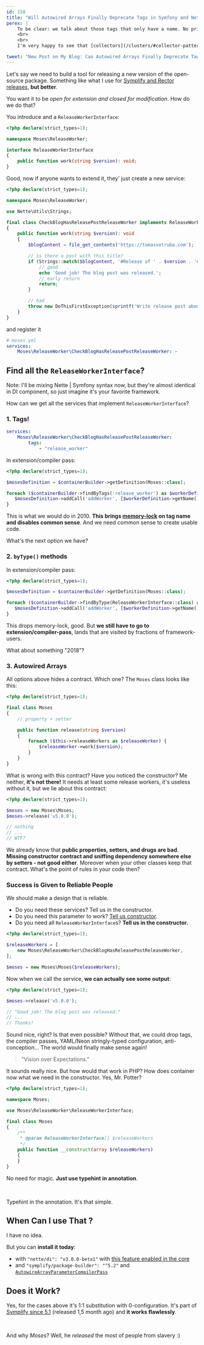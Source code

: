 ```yaml
---
id: 158
title: "Will Autowired Arrays Finally Deprecate Tags in Symfony and Nette?"
perex: |
    To be clear: we talk about those tags that only have a name. No priority, no level, no event name, nothing, **just the name**. If you're not sure why these tags are bad, read *[Drop all Service Tags in Your Nette and Symfony Applications](/blog/2017/02/12/drop-all-service-tags-in-your-nette-and-symfony-applications/)* first.
    <br>
    <br>
    I'm very happy to see that [collectors](/clusters/#collector-pattern-the-shortcut-hack-to-solid-code/) are finally getting to the core of DI components of PHP frameworks. Tags, extensions, compiler passes and `autoconfigure` now became workarounds. Collectors are now in the best place they can... **the PHP code**.

tweet: "New Post on My Blog: Can Autowired Arrays Finally Deprecate Tags in #symfony and #nettefw?    #collector #nettefw30 #php #simplestupid"
---
```


Let's say we need to build a tool for releasing a new version of the open-source package. Something like what I use for
[Symplify and Rector releases](https://github.com/symplify/monorepobuilder), **but better**.

You want it to be *open for extension and closed for modification*. How do we do that?

You introduce and a `ReleaseWorkerInterface`:

```php
<?php declare(strict_types=1);

namespace Moses\ReleaseWorker;

interface ReleaseWorkerInterface
{
    public function work(string $version): void;
}
```

Good, now if anyone wants to extend it, they' just create a new service:

```php
<?php declare(strict_types=1);

namespace Moses\ReleaseWorker;

use Nette\Utils\Strings;

final class CheckBlogHasReleasePostReleaseWorker implements ReleaseWorkerInterface
{
    public function work(string $version): void
    {
        $blogContent = file_get_contents('https://tomasvotruba.com');

        // is there a post with this title?
        if (Strings::match($blogContent, '#Release of ' . $version . '#')) {
            // good
            echo 'Good job! The blog post was released.';
            // early return
            return;
        }

        // bad
        throw new DoThisFirstException(sprintf('Write release post about "%s" version first', $version));
    }
}
```

and register it

```yaml
# moses.yml
services:
    Moses\ReleaseWorker\CheckBlogHasReleasePostReleaseWorker: ~
```

## Find all the `ReleaseWorkerInterface`?

Note: I'll be mixing Nette | Symfony syntax now, but they're almost identical in DI component, so just imagine it's your favorite framework.

How can we get all the services that implement `ReleaseWorkerInterface`?

### 1. Tags!

```yaml
services:
    Moses\ReleaseWorker\CheckBlogHasReleasePostReleaseWorker:
        tags:
            - "release_worker"
```

In extension/compiler pass:

```php
<?php declare(strict_types=1);

$mosesDefinition = $containerBuilder->getDefinition(Moses::class);

foreach ($containerBuilder->findByTags('release_worker') as $workerDefinition) {
   $mosesDefinition->addCall('addWorker', [$workerDefinition->getName()]);
}
```

This is what we would do in 2010. **This brings [memory-lock](/blog/2018/08/27/why-and-how-to-avoid-the-memory-lock/) on tag name and disables common sense**. And we need common sense to create usable code.

What's the next option we have?

### 2. `byType()` methods

In extension/compiler pass:

```php
<?php declare(strict_types=1);

$mosesDefinition = $containerBuilder->getDefinition(Moses::class);

foreach ($containerBuilder->findByType(ReleaseWorkerInterface::class) as $workerDefinition) {
   $mosesDefinition->addCall('addWorker', [$workerDefinition->getName()]);
}
```

This drops memory-lock, good. But **we still have to go to extension/compiler-pass**, lands that are visited by fractions of framework-users.

What about something "2018"?

### 3. Autowired Arrays

All options above hides a contract. Which one? The `Moses` class looks like this:

```php
<?php declare(strict_types=1);

final class Moses
{
    // property + setter

    public function release(string $version)
    {
        foreach ($this->releaseWorkers as $releaseWorker) {
            $releaseWorker->work($version);
        }
    }
}
```

What is wrong with this contract? Have you noticed the constructor? Me neither, **it's not there!** It needs at least some release workers, it's useless without it, but we lie about this contract:

```php
<?php declare(strict_types=1);

$moses = new Moses\Moses;
$moses->release('v5.0.0');

// nothing
// ...
// WTF?
```

We already know that **public properties, setters, and drugs are bad**. **Missing constructor contract and sniffing dependency somewhere else by setters - not good either**. Moreover when your other classes keep that contract. What's the point of rules in your code then?

### Success is Given to Reliable People

We should make a design that is reliable.

- Do you need these services? Tell us in the constructor.
- Do you need this parameter to work? [Tell us constructor](/blog/2018/11/05/do-you-autowire-services-in-symfony-you-can-autowire-parameters-too/).
- Do you need all `ReleaseWorkerInterface`s? **Tell us in the constructor.**

```php
<?php declare(strict_types=1);

$releaseWorkers = [
    new Moses\ReleaseWorker\CheckBlogHasReleasePostReleaseWorker,
];

$moses = new Moses\Moses($releaseWorkers);
```

Now when we call the service, **we can actually see some output**:

```php
<?php declare(strict_types=1);

$moses->release('v5.0.0');

// "Good job! The blog post was released."
// ...
// Thanks!
```

Sound nice, right? Is that even possible? Without that, we could drop tags, the compiler passes, YAML/Neon stringly-typed configuration, anti-conception... The world would finally make sense again!

<blockquote class="blockquote text-center">
    "Vision over Expectations."
</blockquote>

It sounds really nice. But how would that work in PHP? How does container now what we need in the constructor. Yes, Mr. Potter?

```php
<?php declare(strict_types=1);

namespace Moses;

use Moses\ReleaseWorker\ReleaseWorkerInterface;

final class Moses
{
    /**
     * @param ReleaseWorkerInterface[] $releaseWorkers
     */
    public function __construct(array $releaseWorkers)
    {
    }
}
```

No need for magic. **Just use typehint in annotation**.

<br>

Typehint in the annotation. It's that simple.

## When Can I use That <my-favorite-framework>?

I have no idea.

But you can **install it today**:

 - with `"nette/di": "v3.0.0-beta1"` with [this feature enabled in the core](https://github.com/nette/di/pull/178)
 - and `"symplify/package-builder": "^5.2"` and [`AutowireArrayParameterCompilerPass`](https://github.com/symplify/package-builder#autowire-array-parameters)

## Does it Work?

Yes, for the cases above it's 1:1 substitution with 0-configuration. It's part of [Symplify since 5.1](https://github.com/symplify/symplify/pull/1145/files) (released 1,5 month ago) and **it works flawlessly**.

<br>

And why *Moses*? Well, he *released* the most of people from slavery :)
